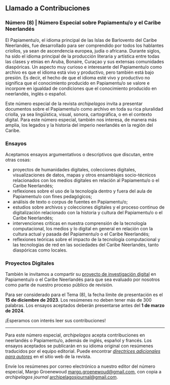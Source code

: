 ## Llamado a Contribuciones

### Número (8) | Número Especial sobre Papiamentu/o y el Caribe Neerlandés

El Papiamentu/o, el idioma principal de las Islas de Barlovento del Caribe Neerlandés, fue desarrollado para ser comprendido por todos los hablantes criollos, ya sean de ascendencia europea, judía o africana. Durante siglos, ha sido el idioma principal de la producción literaria y artística entre todas las clases y etnias en Aruba, Bonaire, Curaçao y sus extensas comunidades diaspóricas. Un aspecto muy curioso e interesante del Papiamentu/o como archivo es que el idioma está vivo y productivo, pero también está bajo presión. Es decir, el hecho de que el idioma esté vivo y productivo no significa que el conocimiento producido en Papiamentu/o se valore e incorpore en igualdad de condiciones que el conocimiento producido en neerlandés, inglés o español.

Este número especial de la revista _archipelagos_ invita a presentar documentos sobre el Papiamentu/o como archivo en toda su rica pluralidad criolla, ya sea lingüística, visual, sonora, cartográfica, o en el contexto digital. Para este número especial, también nos interesa, de manera más amplia, los legados y la historia del imperio neerlandés en la región del Caribe.

### Ensayos

Aceptamos ensayos argumentativos o descriptivos que discutan, entre otras cosas:

- proyectos de humanidades digitales, colecciones digitales, visualizaciones de datos, mapas y otros ensamblajes socio-técnicos relacionados con los medios digitales en relación al Papiamentu/o o el Caribe Neerlandés;
- reflexiones sobre el uso de la tecnología dentro y fuera del aula de Papiamentu/o con fines pedagógicos;
- análisis de texto o corpus de fuentes en Papiamentu/o;
- estudios sobre archivos y colecciones digitales y el proceso continuo de digitalización relacionado con la historia y cultura del Papiamentu/o o el Caribe Neerlandés;
- intervenciones críticas en nuestra comprensión de la tecnología computacional, los medios y lo digital en general en relación con la cultura actual y pasada del Papiamentu/o o el Caribe Neerlandés;
- reflexiones teóricas sobre el impacto de la tecnología computacional y las tecnologías de red en las sociedades del Caribe Neerlandés, tanto diaspóricas como locales.

### Proyectos Digitales

También le invitamos a compartir su [proyecto de investigación digital](https://archipelagosjournal.org/authors.html#submission-guidelines-for-digital-projects) en Papiamentu/o o el Caribe Neerlandés para que sea evaluado por nosotros como parte de nuestro proceso público de revisión.

Para ser considerado para el Tema (8), la fecha límite de presentación es el **15 de diciembre de 2023**. Los resúmenes no deben tener más de 300 palabras. Los ensayos aceptados deberán presentarse antes del **1 de marzo de 2024**.

¡Esperamos con interés leer sus contribuciones!

---

Para este número especial, _archipelagos_ acepta contribuciones en neerlandés o Papiamentu/o, además de inglés, español y francés. Los ensayos aceptados se publicarán en su idioma original con resúmenes traducidos por el equipo editorial. Puede encontrar [_directrices adicionales para autores_](https://archipelagosjournal.org/authors.html) en el sitio web de la revista.

Envíe los resúmenes por correo electrónico a nuestro editor del número especial, Margo Groenewoud <margo.groenewoud@gmail.com>, con copia a _archipelagos journal_ <archipelagosjournal@gmail.com>.
